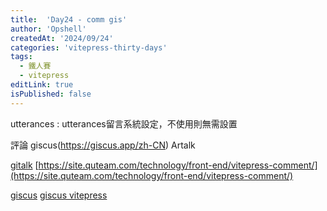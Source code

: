 ```yaml
---
title:  'Day24 - comm gis'
author: 'Opshell'
createdAt: '2024/09/24'
categories: 'vitepress-thirty-days'
tags:
  - 鐵人賽
  - vitepress
editLink: true
isPublished: false
---
```


utterances : utterances留言系統設定，不使用則無需設置

評論 giscus(https://giscus.app/zh-CN) Artalk

[](https://www.lihaoyu.cn/posts/use-artalk-in-valaxy)
[gitalk](https://blog.goalonez.site/blog/VitePress%E5%8D%9A%E5%AE%A2%E6%90%AD%E5%BB%BA.html#%E5%BC%95%E5%85%A5gitalk)
[https://site.quteam.com/technology/front-end/vitepress-comment/](https://site.quteam.com/technology/front-end/vitepress-comment/)

[giscus](https://giscus.app/zh-TW)
[giscus vitepress](https://site.quteam.com/technology/front-end/vitepress-comment/)
